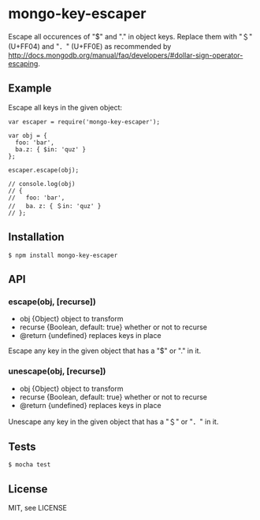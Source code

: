 # mongo-key-escaper

Escape all occurences of "$" and "." in object keys. Replace them with "＄" (U+FF04)
and "．" (U+FF0E) as recommended by http://docs.mongodb.org/manual/faq/developers/#dollar-sign-operator-escaping.

## Example

Escape all keys in the given object:

    var escaper = require('mongo-key-escaper');

    var obj = {
      foo: 'bar',
      ba.z: { $in: 'quz' }
    };

    escaper.escape(obj);

    // console.log(obj)
    // {
    //   foo: 'bar',
    //   ba．z: { ＄in: 'quz' }
    // };

## Installation

    $ npm install mongo-key-escaper

## API

###  escape(obj, [recurse])
* obj {Object} object to transform
* recurse {Boolean, default: true} whether or not to recurse
* @return {undefined} replaces keys in place

Escape any key in the given object that has a "$" or "." in it.

### unescape(obj, [recurse])
* obj {Object} object to transform
* recurse {Boolean, default: true} whether or not to recurse
* @return {undefined} replaces keys in place

Unescape any key in the given object that has a "＄" or "．" in it.

## Tests

    $ mocha test

## License

MIT, see LICENSE
